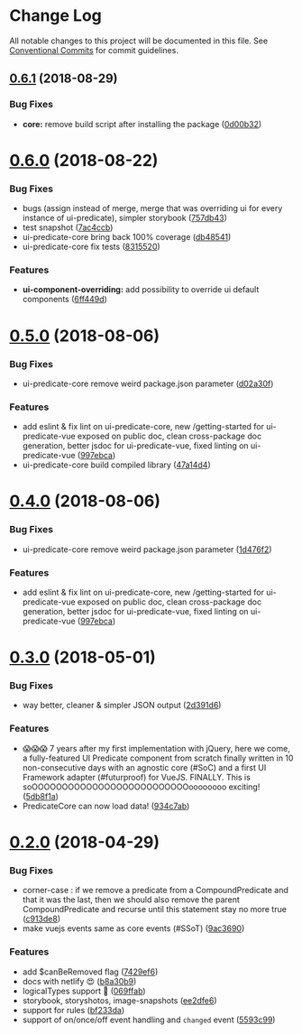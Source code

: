 # Change Log

All notable changes to this project will be documented in this file.
See [Conventional Commits](https://conventionalcommits.org) for commit guidelines.

<a name="0.6.1"></a>
## [0.6.1](https://github.com/FGRibreau/ui-predicate/compare/ui-predicate-core@0.6.0...ui-predicate-core@0.6.1) (2018-08-29)


### Bug Fixes

* **core:** remove build script after installing the package ([0d00b32](https://github.com/FGRibreau/ui-predicate/commit/0d00b32))




<a name="0.6.0"></a>
# [0.6.0](https://github.com/FGRibreau/ui-predicate/compare/ui-predicate-core@0.5.0...ui-predicate-core@0.6.0) (2018-08-22)


### Bug Fixes

* bugs (assign instead of merge, merge that was overriding ui for every instance of ui-predicate), simpler storybook ([757db43](https://github.com/FGRibreau/ui-predicate/commit/757db43))
* test snapshot ([7ac4ccb](https://github.com/FGRibreau/ui-predicate/commit/7ac4ccb))
* ui-predicate-core bring back 100% coverage ([db48541](https://github.com/FGRibreau/ui-predicate/commit/db48541))
* ui-predicate-core fix tests ([8315520](https://github.com/FGRibreau/ui-predicate/commit/8315520))


### Features

* **ui-component-overriding:** add possibility to override ui default components ([6ff449d](https://github.com/FGRibreau/ui-predicate/commit/6ff449d))




<a name="0.5.0"></a>
# [0.5.0](https://github.com/FGRibreau/ui-predicate/compare/ui-predicate-core@0.3.0...ui-predicate-core@0.5.0) (2018-08-06)


### Bug Fixes

* ui-predicate-core remove weird package.json parameter ([d02a30f](https://github.com/FGRibreau/ui-predicate/commit/d02a30f))


### Features

* add eslint & fix lint on ui-predicate-core, new /getting-started for ui-predicate-vue exposed on public doc, clean cross-package doc generation, better jsdoc for ui-predicate-vue, fixed linting on ui-predicate-vue ([997ebca](https://github.com/FGRibreau/ui-predicate/commit/997ebca))
* ui-predicate-core build compiled library ([47a14d4](https://github.com/FGRibreau/ui-predicate/commit/47a14d4))




<a name="0.4.0"></a>
# [0.4.0](https://github.com/FGRibreau/ui-predicate/compare/ui-predicate-core@0.3.0...ui-predicate-core@0.4.0) (2018-08-06)


### Bug Fixes

* ui-predicate-core remove weird package.json parameter ([1d476f2](https://github.com/FGRibreau/ui-predicate/commit/1d476f2))


### Features

* add eslint & fix lint on ui-predicate-core, new /getting-started for ui-predicate-vue exposed on public doc, clean cross-package doc generation, better jsdoc for ui-predicate-vue, fixed linting on ui-predicate-vue ([997ebca](https://github.com/FGRibreau/ui-predicate/commit/997ebca))




<a name="0.3.0"></a>
# [0.3.0](https://github.com/FGRibreau/ui-predicate/compare/ui-predicate-core@0.2.0...ui-predicate-core@0.3.0) (2018-05-01)


### Bug Fixes

* way better, cleaner & simpler JSON output ([2d391d6](https://github.com/FGRibreau/ui-predicate/commit/2d391d6))


### Features

* 😱😱😱 7 years after my first implementation with jQuery, here we come, a fully-featured UI Predicate component from scratch finally written in 10 non-consecutive days with an agnostic core (#SoC) and a first UI Framework adapter (#futurproof) for VueJS. FINALLY. This is soOOOOOOOOOOOOOOOOOOOOOOOOOOoooooooo exciting! ([5db8f1a](https://github.com/FGRibreau/ui-predicate/commit/5db8f1a))
* PredicateCore can now load data! ([934c7ab](https://github.com/FGRibreau/ui-predicate/commit/934c7ab))




<a name="0.2.0"></a>
# [0.2.0](https://github.com/FGRibreau/ui-predicate/compare/ui-predicate-core@0.1.0...ui-predicate-core@0.2.0) (2018-04-29)


### Bug Fixes

* corner-case : if we remove a predicate from a CompoundPredicate and that it was the last, then we should also remove the parent CompoundPredicate and recurse until this statement stay no more true ([c913de8](https://github.com/FGRibreau/ui-predicate/commit/c913de8))
* make vuejs events same as core events (#SSoT) ([9ac3690](https://github.com/FGRibreau/ui-predicate/commit/9ac3690))


### Features

* add $canBeRemoved flag ([7429ef6](https://github.com/FGRibreau/ui-predicate/commit/7429ef6))
* docs with netlify 😍 ([b8a30b9](https://github.com/FGRibreau/ui-predicate/commit/b8a30b9))
* logicalTypes support 🎉 ([069ffab](https://github.com/FGRibreau/ui-predicate/commit/069ffab))
* storybook, storyshotos, image-snapshots ([ee2dfe6](https://github.com/FGRibreau/ui-predicate/commit/ee2dfe6))
* support for rules ([bf233da](https://github.com/FGRibreau/ui-predicate/commit/bf233da))
* support of on/once/off event handling and `changed` event ([5593c99](https://github.com/FGRibreau/ui-predicate/commit/5593c99))
